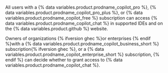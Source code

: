 All users with a {% data variables.product.prodname_copilot_pro %}, {% data variables.product.prodname_copilot_pro_plus %}, or {% data variables.product.prodname_copilot_free %} subscription can access {% data variables.product.prodname_copilot_chat %} in supported IDEs and on the {% data variables.product.github %} website.

Owners of organizations {% ifversion ghec %}or enterprises {% endif %}with a {% data variables.product.prodname_copilot_business_short %} subscription{% ifversion ghec %}, or a {% data variables.product.prodname_copilot_enterprise_short %} subscription, {% endif %} can decide whether to grant access to {% data variables.product.prodname_copilot_chat %}.
